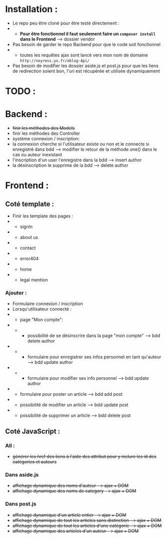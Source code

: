# Installation : 
- Le repo peu être cloné pour être testé directement : 
- + **Pour être fonctionnel il faut seulement faire un `composer install` dans le Frontend** --> dossier vendor
- Pas besoin de garder le repo Backend pour que le code soit fonctionnel
- + toutes les requêtes ajax sont lancé vers mon nom de domaine `http://neyress.yo.fr/oblog-Api/`
- Pas besoin de modifier les dossier aside.js et post.js pour que les liens de redirection soient bon, l'uri est récupérée et utilisée dynamiquement

# TODO : 
# Backend :  
- ~~finir les méthodes des Models~~
- finir les méthodes des Controller
- système connexion / inscription: 
- la connexion cherche si l'utilisateur existe ou non et le connecte si enregistré dans bdd --> modifier le retour de la méthode one() dans le cas ou auteur inexistant
- l'inscription d'un user l'enregistre dans la bdd --> insert author
- la désinscription le supprime de la bdd --> delete author


# Frontend :
## Coté template : 

- Finir les template des pages : 
- + signIn
- + about us
- + contact
- + error404
- + home
- + legal mention

### Ajouter : 
- Formulaire connexion / inscription
- Lorsqu'utilisateur connecté :
- + page "Mon compte":
- + + possibilité de se désinscrire dans la page "mon compte" --> bdd delete author
- + + formulaire pour enregistrer ses infos personnel en tant qu'auteur --> bdd update author
- + + formulaire pour modifier ses info personnel --> bdd update author
-  + formulaire pour poster un article --> bdd add post
-  + possibilité de modifier un article --> bdd update post
-  + possibilité de supprimer un article --> bdd delete post

## Coté JavaScript :
### All : 
- ~~générer les href des liens à l'aide des attribut pour y inclure les id des catégories et auteurs~~

### Dans aside.js
- ~~affichage dynamique des noms d'auteur --> ajax + DOM~~
- ~~affichage dynamique des noms de category --> ajax + DOM~~

### Dans post.js
- ~~affichage dynamique d'un article entier --> ajax + DOM~~
- ~~affichage dynamique de tout les articles sans distinction --> ajax + DOM~~
- ~~affichage dynamique de tout les articles d'une catégorie --> ajax + DOM~~
- ~~affichage dynamique des articles d'un auteur --> ajax + DOM~~
